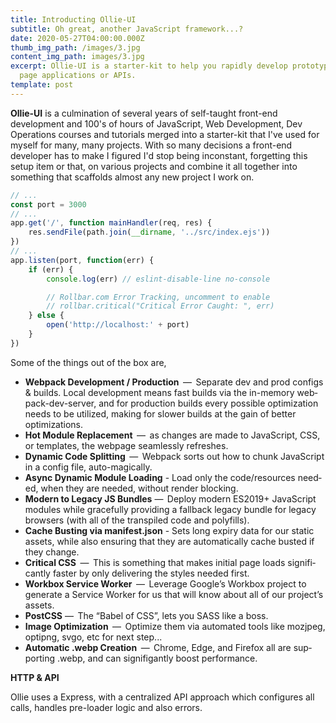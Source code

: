 ```yaml
---
title: Introducting Ollie-UI
subtitle: Oh great, another JavaScript framework...?
date: 2020-05-27T04:00:00.000Z
thumb_img_path: /images/3.jpg
content_img_path: images/3.jpg
excerpt: Ollie-UI is a starter-kit to help you rapidly develop prototype single
  page applications or APIs.
template: post
---
```

**Ollie-UI** is a culmination of several years of self-taught front-end development and 100's of hours of JavaScript, Web Development, Dev Operations courses and tutorials merged into a starter-kit that I've used for myself for many, many projects. With so many decisions a front-end developer has to make I figured I'd stop being inconstant, forgetting this setup item or that, on various projects and combine it all together into something that scaffolds almost any new project I work on.

```javascript
// ...
const port = 3000
// ...
app.get('/', function mainHandler(req, res) {
    res.sendFile(path.join(__dirname, '../src/index.ejs'))
})
// ...
app.listen(port, function(err) {
    if (err) {
        console.log(err) // eslint-disable-line no-console

        // Rollbar.com Error Tracking, uncomment to enable
        // rollbar.critical("Critical Error Caught: ", err)
    } else {
        open('http://localhost:' + port)
    }
})
```

Some of the things out of the box are, 

* **Webpack Devel­op­ment / Pro­duc­tion**  —  Sep­a­rate dev and prod con­figs & builds. Local devel­op­ment means fast builds via the in-mem­o­ry web­pack-dev-serv­er, and for pro­duc­tion builds every pos­si­ble opti­miza­tion needs to be utilized, making for slower builds at the gain of better optimizations.
* **Hot Mod­ule Replace­ment**  —  as changes are made to JavaScript, CSS, or tem­plates, the web­page seam­less­ly refreshes.
* **Dynam­ic Code Split­ting**  —  Webpack sorts out how to chunk JavaScript in a con­fig file, auto-magically.
* **Async Dynam­ic Mod­ule Load­ing** - Load only the code/​resources need­ed, when they are need­ed, with­out ren­der blocking.
* **Mod­ern to Lega­cy JS Bun­dles** —  Deploy mod­ern ES2019+ JavaScript mod­ules while grace­ful­ly pro­vid­ing a fall­back lega­cy bun­dle for lega­cy browsers (with all of the tran­spiled code and polyfills).
* **Cache Bust­ing via manifest.json** - Sets long expiry data for our sta­t­ic assets, while also ensur­ing that they are auto­mat­i­cal­ly cache bust­ed if they change.
* **Crit­i­cal CSS**  —  This is some­thing that makes ini­tial page loads sig­nif­i­cant­ly faster by only delivering the styles needed first.
* **Work­box Ser­vice Work­er**  —  Lever­age Google’s Work­box project to gen­er­ate a Ser­vice Work­er for us that will know about all of our project’s assets.
* **PostC­SS** —  The ​“Babel of CSS”, lets you SASS like a boss.
* **Image Opti­miza­tion**  —  Opti­mize them via auto­mat­ed tools like mozjpeg, optipng, svgo, etc for next step...
* **Auto­mat­ic .webp Cre­ation**  —  Chrome, Edge, and Fire­fox all are sup­port­ing .webp, and can signifigantly boost performance.

**HTTP & API** 

Ollie uses a Express, with a centralized API approach which configures all calls, handles pre-loader logic and also errors.